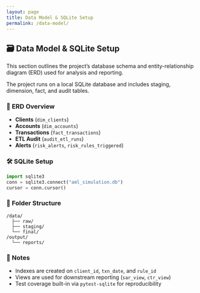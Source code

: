 ```yaml
---
layout: page
title: Data Model & SQLite Setup
permalink: /data-model/
---
```


## 🗃 Data Model & SQLite Setup

This section outlines the project’s database schema and entity-relationship diagram (ERD) used for analysis and reporting.

The project runs on a local SQLite database and includes staging, dimension, fact, and audit tables.

### 🔗 ERD Overview

* **Clients** (`dim_clients`)
* **Accounts** (`dim_accounts`)
* **Transactions** (`fact_transactions`)
* **ETL Audit** (`audit_etl_runs`)
* **Alerts** (`risk_alerts`, `risk_rules_triggered`)

### 🛠 SQLite Setup

```python
import sqlite3
conn = sqlite3.connect("aml_simulation.db")
cursor = conn.cursor()
```

### 📂 Folder Structure

```
/data/
  ├── raw/
  ├── staging/
  └── final/
/output/
  └── reports/
```

### 📌 Notes

* Indexes are created on `client_id`, `txn_date`, and `rule_id`
* Views are used for downstream reporting (`sar_view`, `ctr_view`)
* Test coverage built-in via `pytest-sqlite` for reproducibility
